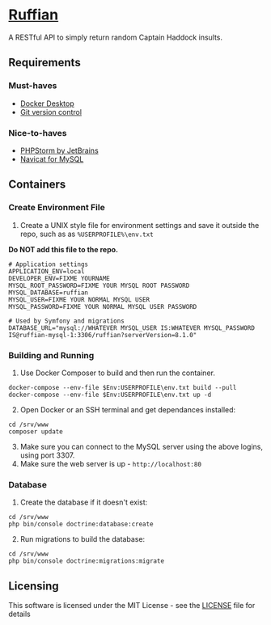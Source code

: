 # [Ruffian](https://en.wikipedia.org/wiki/Captain_Haddock)

A RESTful API to simply return random Captain Haddock insults.

## Requirements

### Must-haves

* [Docker Desktop](https://www.docker.com/products/docker-desktop/)
* [Git version control](https://git-scm.com/downloads)

### Nice-to-haves

* [PHPStorm by JetBrains](https://www.jetbrains.com/phpstorm/)
* [Navicat for MySQL](https://navicat.com/en/products/navicat-for-mysql)

## Containers

### Create Environment File

1. Create a UNIX style file for environment settings and save it outside the repo, such as as `%USERPROFILE%\env.txt`

**Do NOT add this file to the repo.**

```
# Application settings
APPLICATION_ENV=local
DEVELOPER_ENV=FIXME YOURNAME
MYSQL_ROOT_PASSWORD=FIXME YOUR MYSQL ROOT PASSWORD
MYSQL_DATABASE=ruffian
MYSQL_USER=FIXME YOUR NORMAL MYSQL USER
MYSQL_PASSWORD=FIXME YOUR NORMAL MYSQL USER PASSWORD

# Used by Symfony and migrations
DATABASE_URL="mysql://WHATEVER MYSQL_USER IS:WHATEVER MYSQL_PASSWORD IS@ruffian-mysql-1:3306/ruffian?serverVersion=8.1.0"
```

### Building and Running

1. Use Docker Composer to build and then run the container.

```
docker-compose --env-file $Env:USERPROFILE\env.txt build --pull
docker-compose --env-file $Env:USERPROFILE\env.txt up -d 
```

2. Open Docker or an SSH terminal and get dependances installed:

```
cd /srv/www
composer update
```

3. Make sure you can connect to the MySQL server using the above logins, using port 3307.
4. Make sure the web server is up - `http://localhost:80`

### Database

1. Create the database if it doesn't exist:

```
cd /srv/www
php bin/console doctrine:database:create
```

2. Run migrations to build the database:

```
cd /srv/www
php bin/console doctrine:migrations:migrate
```

## Licensing

This software is licensed under the MIT License - see the [LICENSE](LICENSE.md) file for details
